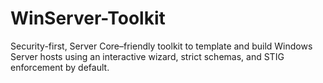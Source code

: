 # WinServer-Toolkit
Security-first, Server Core–friendly toolkit to template and build Windows Server hosts using an interactive wizard, strict schemas, and STIG enforcement by default.
